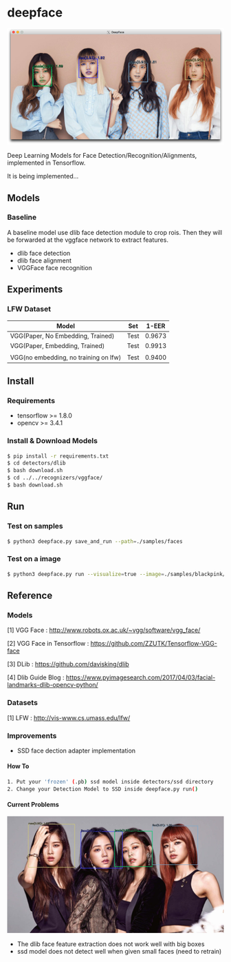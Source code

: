 # deepface

![blackpink with deepface(vgg model)](./etc/example_blackpink.png)

Deep Learning Models for Face Detection/Recognition/Alignments, implemented in Tensorflow.

It is being implemented...

## Models

### Baseline

A baseline model use dlib face detection module to crop rois. Then they will be forwarded at the vggface network to extract features.

- dlib face detection
- dlib face alignment
- VGGFace face recognition

## Experiments

### LFW Dataset

| Model                                 | Set        | 1-EER      |
|---------------------------------------|------------|------------|
| VGG(Paper, No Embedding, Trained)     | Test       | 0.9673     |
| VGG(Paper, Embedding, Trained)        | Test       | 0.9913     |
|                                       |            |            |
| VGG(no embedding, no training on lfw) | Test       | 0.9400     |

## Install

### Requirements

- tensorflow >= 1.8.0
- opencv >= 3.4.1

### Install & Download Models

```bash
$ pip install -r requirements.txt
$ cd detectors/dlib
$ bash download.sh
$ cd ../../recognizers/vggface/
$ bash download.sh
```

## Run

### Test on samples

```bash
$ python3 deepface.py save_and_run --path=./samples/faces
```

### Test on a image

```bash
$ python3 deepface.py run --visualize=true --image=./samples/blackpink/blackpink1.jpg
```

## Reference

### Models

[1] VGG Face : http://www.robots.ox.ac.uk/~vgg/software/vgg_face/

[2] VGG Face in Tensorflow : https://github.com/ZZUTK/Tensorflow-VGG-face

[3] DLib : https://github.com/davisking/dlib

[4] Dlib Guide Blog : https://www.pyimagesearch.com/2017/04/03/facial-landmarks-dlib-opencv-python/

### Datasets

[1] LFW : http://vis-www.cs.umass.edu/lfw/

### Improvements
- SSD face dection adapter implementation
#### How To
```bash
1. Put your 'frozen' (.pb) ssd model inside detectors/ssd directory
2. Change your Detection Model to SSD inside deepface.py run()
```
#### Current Problems

![blackpink with deepface(ssd model)](./etc/current_status.jpg)
- The dlib face feature extraction does not work well with big boxes
- ssd model does not detect well when given small faces (need to retrain)


